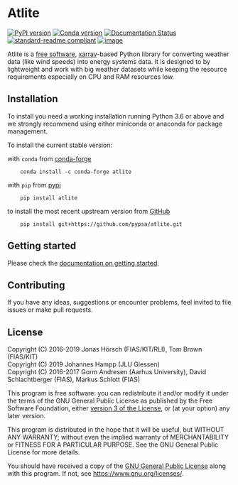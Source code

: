# Atlite

[![PyPI version](https://img.shields.io/pypi/v/atlite.svg)](https://pypi.python.org/pypi/atlite)
[![Conda version](https://img.shields.io/conda/vn/conda-forge/atlite.svg)](https://anaconda.org/conda-forge/atlite)
[![Documentation Status](https://readthedocs.org/projects/atlite/badge/?version=latest)](https://atlite.readthedocs.io/en/latest/?badge=latest)
[![standard-readme compliant](https://img.shields.io/badge/readme%20style-standard-brightgreen.svg?style=flat-square)](https://github.com/RichardLitt/standard-readme)
[![image](https://img.shields.io/pypi/l/atlite.svg)](License)

Atlite is a [free software](http://www.gnu.org/philosophy/free-sw.en.html),
[xarray](http://xarray.pydata.org/en/stable/)-based Python library for
converting weather data (like wind speeds) into energy systems data. It
is designed to by lightweight and work with big weather datasets while
keeping the resource requirements especially on CPU and RAM resources
low.

## Installation

To install you need a working installation running Python 3.6 or above
and we strongly recommend using either miniconda or anaconda for package
management.

To install the current stable version:

with `conda` from [conda-forge](https://anaconda.org/conda-forge/atlite)

```shell
    conda install -c conda-forge atlite
```

with `pip` from [pypi](https://pypi.org/project/atlite/>)

```shell
    pip install atlite
```

to install the most recent upstream version from [GitHub](https://github.com/pypsa/atlite)

```shell
    pip install git+https://github.com/pypsa/atlite.git
```

## Getting started

Please check the [documentation on getting started](https://atlite.readthedocs.io/en/latest/getting-started.html).

## Contributing

If you have any ideas, suggestions or encounter problems, feel invited
to file issues or make pull requests.

## License

Copyright (C) 2016-2019 Jonas Hörsch (FIAS/KIT/RLI), 
Tom Brown (FIAS/KIT)  
Copyright (C) 2019 Johannes Hampp (JLU Giessen)  
Copyright (C) 2016-2017 Gorm Andresen (Aarhus University),
David Schlachtberger (FIAS), Markus Schlott (FIAS)

This program is free software: you can redistribute it and/or modify it
under the terms of the GNU General Public License as published by the
Free Software Foundation, either [version 3 of the License](LICENSE.txt), 
or (at your option) any later version.

This program is distributed in the hope that it will be useful, but
WITHOUT ANY WARRANTY; without even the implied warranty of
MERCHANTABILITY or FITNESS FOR A PARTICULAR PURPOSE. See the GNU General
Public License for more details.

You should have received a copy of the [GNU General Public License](LICENSE.txt) 
along with this program. If not, see <https://www.gnu.org/licenses/>.